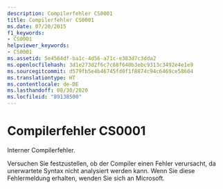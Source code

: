 ```yaml
---
description: Compilerfehler CS0001
title: Compilerfehler CS0001
ms.date: 07/20/2015
f1_keywords:
- CS0001
helpviewer_keywords:
- CS0001
ms.assetid: 5e4564df-ba1c-4d56-a71c-e383d7c3dda2
ms.openlocfilehash: 3d1e273d2f6c7c68f640b3ebc9313c3492e4e1e9
ms.sourcegitcommit: d579fb5e4b46745fd0f1f8874c94c6469ce58604
ms.translationtype: HT
ms.contentlocale: de-DE
ms.lasthandoff: 08/30/2020
ms.locfileid: "89138500"
---
```

# <a name="compiler-error-cs0001"></a>Compilerfehler CS0001
Interner Compilerfehler.

 Versuchen Sie festzustellen, ob der Compiler einen Fehler verursacht, da unerwartete Syntax nicht analysiert werden kann. Wenn Sie diese Fehlermeldung erhalten, wenden Sie sich an Microsoft.
